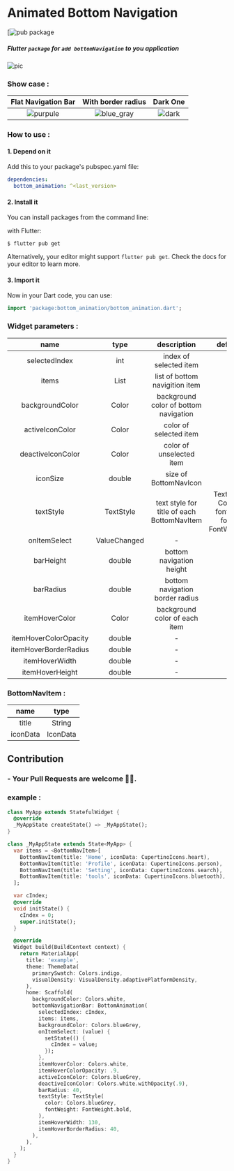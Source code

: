 # Animated Bottom Navigation

[![pub package](https://github.com/mahmoud-eslami/bottom_animation/blob/master/files/Screenshot%20from%202020-07-03%2021-53-25.png)

##### Flutter `package` for `add bottomNavigation` to you application

![pic](https://github.com/mahmoud-eslami/bottom_animation/blob/master/files/Screenshot%20from%202020-07-03%2021-45-00.png)

### Show case :

|                     Flat Navigation Bar                      |                      With border radius                      |                           Dark One                           |
| :----------------------------------------------------------: | :----------------------------------------------------------: | :----------------------------------------------------------: |
| ![purpule](https://github.com/mahmoud-eslami/bottom_animation/blob/master/files/purple-showCase.gif) | ![blue_gray](https://github.com/mahmoud-eslami/bottom_animation/blob/master/files/blueGray-showCase.gif) | ![dark](https://github.com/mahmoud-eslami/bottom_animation/blob/master/files/black-showCase.gif) |



### How to use :

#### 1. Depend on it

Add this to your package's pubspec.yaml file:

```yaml
dependencies:
  bottom_animation: ^<last_version>
```

#### 2. Install it

You can install packages from the command line:

with Flutter:

```shell
$ flutter pub get
```

Alternatively, your editor might support `flutter pub get`. Check the docs for your editor to learn more.

#### 3. Import it

Now in your Dart code, you can use:

```dart
import 'package:bottom_animation/bottom_animation.dart';
```



### Widget parameters :

|         name          |        type         |                description                 |                        default_value                         |
| :-------------------: | :-----------------: | :----------------------------------------: | :----------------------------------------------------------: |
|     selectedIndex     |         int         |           index of selected item           |                              -                               |
|         items         | List<BottomNavItem> |       list of bottom navigition item       |                              -                               |
|    backgroundColor    |        Color        |   background color of bottom navigation    |                              -                               |
|    activeIconColor    |        Color        |           color of selected item           |                              -                               |
|   deactiveIconColor   |        Color        |          color of unselected item          |                              -                               |
|       iconSize        |       double        |           size of BottomNavIcon            |                              30                              |
|       textStyle       |      TextStyle      | text style for title of each BottomNavItem | TextStyle(color: Colors.white, fontSize: 18.0, fontWeight: FontWeight.w300) |
|     onItemSelect      |  ValueChanged<int>  |                     -                      |                              -                               |
|       barHeight       |       double        |          bottom navigation height          |                              80                              |
|       barRadius       |       double        |      bottom navigation border radius       |                              0                               |
|    itemHoverColor     |        Color        |       background color of each item        |                              -                               |
| itemHoverColorOpacity |       double        |                     -                      |                              13                              |
| itemHoverBorderRadius |       double        |                     -                      |                              15                              |
|    itemHoverWidth     |       double        |                     -                      |                             150                              |
|    itemHoverHeight    |       double        |                     -                      |                              55                              |

### BottomNavItem :

|   name   |   type   |
| :------: | :------: |
|  title   |  String  |
| iconData | IconData |



## Contribution

### - Your Pull Requests are welcome 🥳🙏.



### example :

```dart
class MyApp extends StatefulWidget {
  @override
  _MyAppState createState() => _MyAppState();
}

class _MyAppState extends State<MyApp> {
  var items = <BottomNavItem>[
    BottomNavItem(title: 'Home', iconData: CupertinoIcons.heart),
    BottomNavItem(title: 'Profile', iconData: CupertinoIcons.person),
    BottomNavItem(title: 'Setting', iconData: CupertinoIcons.search),
    BottomNavItem(title: 'tools', iconData: CupertinoIcons.bluetooth),
  ];

  var cIndex;
  @override
  void initState() {
    cIndex = 0;
    super.initState();
  }

  @override
  Widget build(BuildContext context) {
    return MaterialApp(
      title: 'example',
      theme: ThemeData(
        primarySwatch: Colors.indigo,
        visualDensity: VisualDensity.adaptivePlatformDensity,
      ),
      home: Scaffold(
        backgroundColor: Colors.white,
        bottomNavigationBar: BottomAnimation(
          selectedIndex: cIndex,
          items: items,
          backgroundColor: Colors.blueGrey,
          onItemSelect: (value) {
            setState(() {
              cIndex = value;
            });
          },
          itemHoverColor: Colors.white,
          itemHoverColorOpacity: .9,
          activeIconColor: Colors.blueGrey,
          deactiveIconColor: Colors.white.withOpacity(.9),
          barRadius: 40,
          textStyle: TextStyle(
            color: Colors.blueGrey,
            fontWeight: FontWeight.bold,
          ),
          itemHoverWidth: 130,
          itemHoverBorderRadius: 40,
        ),
      ),
    );
  }
}
```



